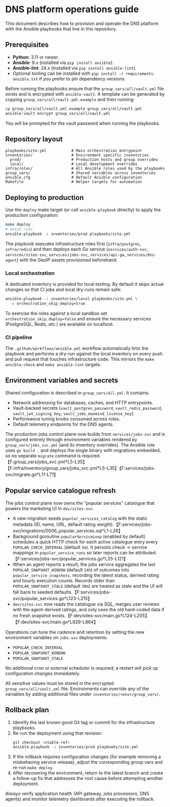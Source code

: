 # DNS platform operations guide

This document describes how to provision and operate the DNS platform with the
Ansible playbooks that live in this repository.

## Prerequisites

* **Python**: 3.11 or newer.
* **Ansible**: 9.x (installed via `pip install ansible`).
* **Ansible-lint**: 24.x (installed via `pip install ansible-lint`).
* Optional tooling can be installed with `pip install -r requirements-ansible.txt`
  if you prefer to pin dependency versions.

Before running the playbooks ensure that the `group_vars/all/vault.yml` file
exists and is encrypted with `ansible-vault`. A template can be generated by
copying `group_vars/all/vault.yml.example` and then running:

```bash
cp group_vars/all/vault.yml.example group_vars/all/vault.yml
ansible-vault encrypt group_vars/all/vault.yml
```

You will be prompted for the vault password when running the playbooks.

## Repository layout

```
playbooks/site.yml           # Main orchestration entrypoint
inventories/                 # Environment specific inventories
  prod/                      # Production hosts and group overrides
  local/                     # Local development overrides
infra/roles/                 # All Ansible roles used by the playbooks
group_vars/                  # Shared variables across inventories
ansible.cfg                  # Default Ansible configuration
Makefile                     # Helper targets for automation
```

## Deploying to production

Use the `deploy` make target (or call `ansible-playbook` directly) to apply the
production configuration:

```bash
make deploy
# which runs
ansible-playbook -i inventories/prod playbooks/site.yml
```

The playbook executes infrastructure roles first (`infra/postgres`,
`infra/redis`) and then deploys each Go service (`services/auth-svc`,
`services/sites-svc`, `services/jobs-svc`, `services/api-gw`,
`services/dns-agent`) with the GeoIP assets provisioned beforehand.

### Local orchestration

A dedicated inventory is provided for local testing. By default it skips actual
changes so that CI jobs and local dry-runs remain safe:

```bash
ansible-playbook -i inventories/local playbooks/site.yml \
  -e orchestration_skip_deploy=true
```

To exercise the roles against a local sandbox set
`orchestration_skip_deploy=false` and ensure the necessary services (PostgreSQL,
Redis, etc.) are available on localhost.

### CI pipeline

The `.github/workflows/ansible.yml` workflow automatically lints the playbook
and performs a dry-run against the local inventory on every push and pull
request that touches infrastructure code. This mirrors the `make ansible-check`
and `make ansible-lint` targets.

## Environment variables and secrets

Shared configuration is described in `group_vars/all.yml`. It contains:

* Network addressing for databases, caches, and HTTP entrypoints.
* Vault-backed secrets (`vault_postgres_password`, `vault_redis_password`,
  `vault_jwt_signing_key`, `vault_jobs_maxmind_license_key`).
* Performance tuning knobs consumed across roles.
* Default telemetry endpoints for the DNS agents.

The production jobs control plane now builds from `services/jobs-svc` and is
configured entirely through environment variables rendered by
`group_vars/jobs_svc.yml` (and its inventory overrides). The Ansible role uses
`go build .` and deploys the single binary with migrations embedded, so no
separate `migrate` command is required.【F:group_vars/jobs_svc.yml†L5-L35】【F:infra/inventory/group_vars/jobs_svc.yml†L5-L35】【F:services/jobs-svc/migrate.go†L11-L71】

## Popular service catalogue refresh

The jobs control plane now owns the "popular services" catalogue that powers
the marketing UI in `dev/sites-svc`.

* A new migration seeds `popular_services_catalog` with the static metadata
  (ID, name, URL, default rating weight).【F:services/jobs-svc/migrations/0006_popular_services.sql†L1-L26】
* Background goroutine `popularServiceLoop` (enabled by default) schedules a
  quick HTTP check for each active catalogue entry every
  `POPULAR_CHECK_INTERVAL` (default `5m`). It persists check → service mappings
  in `popular_service_runs` so later reports can be attributed.【F:services/jobs-svc/popular_services.go†L25-L121】
* When an agent reports a result, the jobs service aggregates the last
  `POPULAR_SNAPSHOT_WINDOW` (default `24h`) of outcomes into
  `popular_service_snapshots`, recording the latest status, derived rating and
  hourly execution counts. Records older than `POPULAR_SNAPSHOT_STALE` (default
  `30m`) are treated as stale and the UI will fall back to seeded defaults.【F:services/jobs-svc/popular_services.go†L123-L215】
* `dev/sites-svc` now reads the catalogue via SQL, merges user reviews with the
  agent-derived ratings, and only uses the old hard-coded data if no fresh
  snapshot exists.【F:dev/sites-svc/main.go†L124-L205】【F:dev/sites-svc/main.go†L829-L864】

Operations can tune the cadence and retention by setting the new
environment variables on `jobs-svc` deployments:

* `POPULAR_CHECK_INTERVAL`
* `POPULAR_SNAPSHOT_WINDOW`
* `POPULAR_SNAPSHOT_STALE`

No additional cron or external scheduler is required; a restart will pick up
configuration changes immediately.

All sensitive values must be stored in the encrypted
`group_vars/all/vault.yml` file. Environments can override any of the variables
by adding additional files under `inventories/<env>/group_vars/`.

## Rollback plan

1. Identify the last known good Git tag or commit for the infrastructure
   playbooks.
2. Re-run the deployment using that revision:
   ```bash
   git checkout <stable-ref>
   ansible-playbook -i inventories/prod playbooks/site.yml
   ```
3. If the rollback requires configuration changes (for example removing a
   misbehaving service release), adjust the corresponding group vars and re-run
   `make deploy`.
4. After recovering the environment, return to the latest branch and create a
   follow-up fix that addresses the root cause before attempting another
   deployment.

Always verify application health (API gateway, jobs processors, DNS agents) and
monitor telemetry dashboards after executing the rollback.
